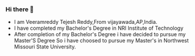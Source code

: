 ### Hi there 👋
- I am Veeramreddy Tejesh Reddy,From vijayawada,AP,India.
- I have completed my Bachelor's Degree in NRI Institute of Technology
- After completion of my Bachelor's Degree i have decided to pursue my Master'S Degree
  So i have choosed to pursue my Master's in Northwest Missouri State University.

